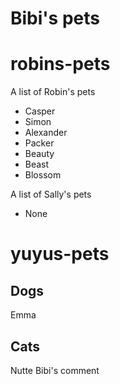 # Bibi's pets


# robins-pets
A list of Robin's pets

+ Casper
+ Simon
+ Alexander
+ Packer
+ Beauty
+ Beast
+ Blossom

A list of Sally's pets

+ None

# yuyus-pets

## Dogs
Emma
## Cats
Nutte
Bibi's comment

